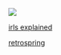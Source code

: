 ![](https://64.media.tumblr.com/f0caa1e6b094f2316620273f7f14f5b1/4dfcc02ceee3905f-fc/s640x960/da29644abd2c31e0537a96bfe06786c19bbe16af.gif)

[irls explained](https://irlsexplained.carrd.co/)

[retrospring](https://retrospring.net/@jaratedealer)























